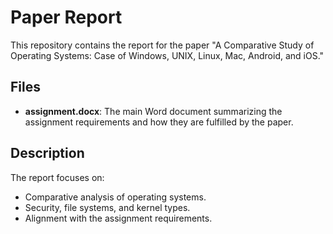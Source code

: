 # Paper Report

This repository contains the report for the paper "A Comparative Study of Operating Systems: Case of Windows, UNIX, Linux, Mac, Android, and iOS." 

## Files

- **assignment.docx**: The main Word document summarizing the assignment requirements and how they are fulfilled by the paper.

## Description

The report focuses on:
- Comparative analysis of operating systems.
- Security, file systems, and kernel types.
- Alignment with the assignment requirements.

